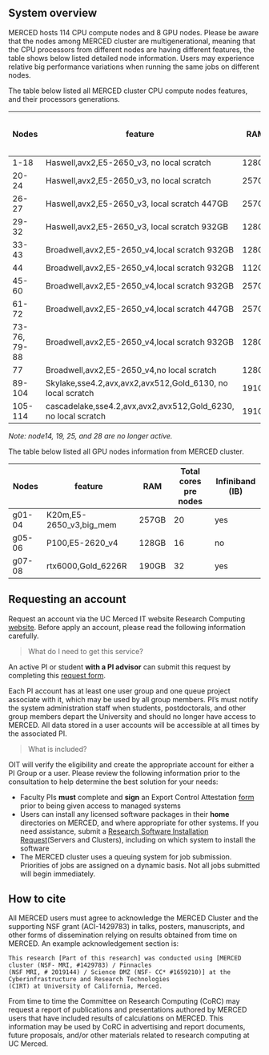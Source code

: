 ## System overview
MERCED hosts 114 CPU compute nodes and 8 GPU nodes. Please be aware that
the nodes among MERCED cluster are multigenerational, meaning that the CPU
processors from different nodes are having different features, the table shows below
listed detailed node information. Users may experience relative big
performance variations when running the same jobs on different nodes.

The table below listed all MERCED cluster CPU compute nodes features, and their
processors generations.

| Nodes        | feature                                                    | RAM   | Total cores pre nodes | InifiBand (IB) |
|--------------|------------------------------------------------------------|-------|-----------------------|----------------|
| 1-18         | Haswell,avx2,E5-2650_v3, no local scratch                  | 128GB | 20                    | no             |
| 20-24        | Haswell,avx2,E5-2650_v3, no local scratch                  | 257GB | 20                    | no             |
| 26-27        | Haswell,avx2,E5-2650_v3, local scratch 447GB               | 257GB | 20                    | yes            |
| 29-32        | Haswell,avx2,E5-2650_v3, local scratch 932GB               | 128GB | 20                    | yes            |
| 33-43        | Broadwell,avx2,E5-2650_v4,local scratch 932GB              | 128GB | 24                    | yes            |
| 44           | Broadwell,avx2,E5-2650_v4,local scratch 932GB              | 112GB | 24                    | yes            |
| 45-60        | Broadwell,avx2,E5-2650_v4,local scratch 932GB              | 257GB | 24                    | yes            |
| 61-72        | Broadwell,avx2,E5-2650_v4,local scratch 447GB              | 257GB | 24                    | yes            |
| 73-76, 79-88 | Broadwell,avx2,E5-2650_v4,local scratch 932GB              | 128GB | 24                    | yes            |
| 77           | Broadwell,avx2,E5-2650_v4,no local scratch                 | 128GB | 24                    | yes            |
| 89-104       | Skylake,sse4.2,avx,avx2,avx512,Gold_6130, no local scratch | 191GB | 32                    | yes            |
| 105-114       | cascadelake,sse4.2,avx,avx2,avx512,Gold_6230, no local scratch | 191GB | 40                    | yes            |

_Note: node14, 19, 25, and 28 are no longer active._

The table below listed all GPU nodes information from MERCED cluster.

| Nodes  | feature                 | RAM   | Total cores pre nodes | Infiniband (IB)|
|--------|-------------------------|-------|-----------------------|----------------|
| g01-04 | K20m,E5-2650_v3,big_mem | 257GB | 20                    | yes            |
| g05-06 | P100,E5-2620_v4         | 128GB | 16                    | no             |
| g07-08 | rtx6000,Gold_6226R      | 190GB | 32                    | yes            |


## Requesting an account
Request an account via the UC Merced IT website Research Computing
[website](https://ucmerced.service-now.com/servicehub?id=public_kb_article&sys_id=643ea9ff1b67a0543a003112cd4bcba3&form_id=280d8bb04f72f6006137d0af0310c7b0).
Before apply an account, please read the following information
carefully.

>What do I need to get this service?

An active PI or student __with a PI advisor__ can submit this
request by completing this [request
form](https://ucmerced.service-now.com/servicehub?id=public_kb_article&sys_id=643ea9ff1b67a0543a003112cd4bcba3&form_id=280d8bb04f72f6006137d0af0310c7b0).

Each PI account has at least one user group and one queue project
associate with it, which may be used by all group members. PI’s must notify the system administration staff when students, postdoctorals, and other group members depart the University and should no longer have access to MERCED. All data stored in a user accounts will be accessible at all times by the associated PI.
>What is included?

OIT will verify the eligibility and create the appropriate account for
either a PI Group or a user. Please review the following information
prior to the consultation to help determine the best solution for your
needs:
* Faculty PIs __must__ complete and __sign__ an Export Control Attestation
[form](https://ucmerced.box.com/s/e6pmv4cv59tz76aat5re1kzvg23c0s09)
prior to being given access to managed systems
* Users can install any licensed software packages in their __home__
  directories on MERCED, and where appropriate for other systems. If
  you need assistance, submit a [Research Software Installation Request](https://ucmerced.service-now.com/servicehub?id=sh_form_service_page&formId=06da3f8edbfc08103c4d56f3ce9619f4)(Servers and Clusters), including on which system to install the software
* The MERCED cluster uses a queuing system for job submission.
  Priorities of jobs are assigned on a dynamic basis. Not all jobs
  submitted will begin immediately.

## How to cite
All MERCED users must agree to acknowledge the MERCED Cluster and the
supporting NSF grant (ACI-1429783) in talks, posters, manuscripts, and
other forms of dissemination relying on results obtained from time on
MERCED. An example acknowledgement section is:
```text
This research [Part of this research] was conducted using [MERCED cluster (NSF- MRI, #1429783) / Pinnacles
(NSF MRI, # 2019144) / Science DMZ (NSF- CC* #1659210)] at the Cyberinfrastructure and Research Technologies
(CIRT) at University of California, Merced.
```
From time to time the Committee on Research Computing (CoRC) may request a report of publications and presentations authored by MERCED users that have included results of calculations on MERCED. This information may be used by CoRC in advertising and report documents, future proposals, and/or other materials related to research computing at UC Merced. 





